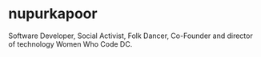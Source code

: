 nupurkapoor
===========

Software Developer, Social Activist, Folk Dancer, Co-Founder and director of technology Women Who  Code DC.
